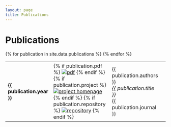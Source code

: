 ```yaml
---
layout: page
title: Publications
---
```

<div class="container-fluid">
	<div class="row">
	<h1>Publications</h1>
	<table class="table table-hover">
		{% for publication in site.data.publications %}
		<tr>
			<td><b>{{ publication.year }}</b></td>
			<td>
				{% if publication.pdf %}
				<a href="../paper/{{ publication.pdf }}"><img src="../images/pdf.png" title="pdf"/></a>
				{% endif %}
				{% if publication.project %}
				<a href="{{ publication.project }}"><img src="../images/project.png" title="project homepage"/></a>
				{% endif %}
				{% if publication.repository %}
				<a href="{{ publication.repository }}"><img src="../images/repository.png" title="repository"/></a>
				{% endif %}
			</td>
			<td>{{ publication.authors }} <br />
				<i>{{ publication.title }}</i><br />
				{{ publication.journal }}
			</td>
			<td></td>
		</tr>
		{% endfor %}
	</table>
	</div>
</div>
